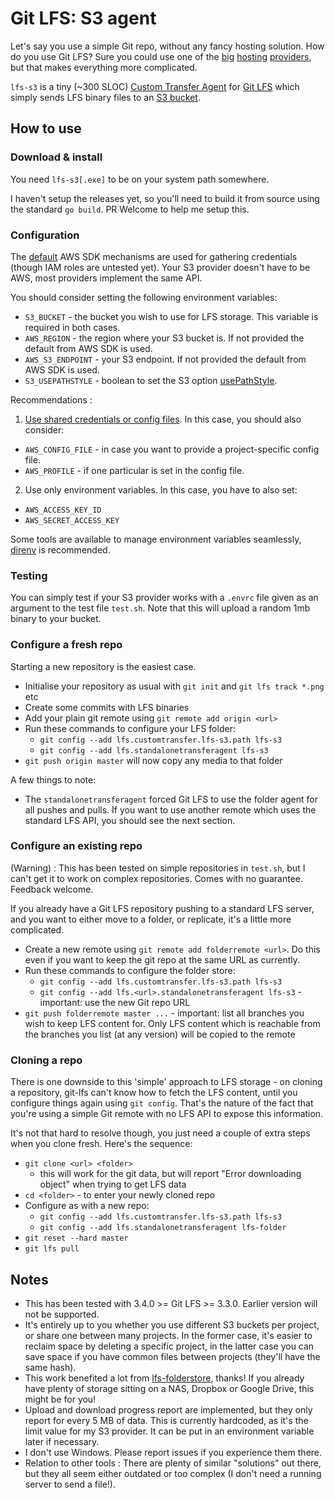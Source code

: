# Git LFS: S3 agent

Let's say you use a simple Git repo, without any fancy hosting
solution. How do you use Git LFS? Sure you could use one of the
[big](https://bitbucket.org) [hosting](https://github.com)
[providers](https://gitlab.com), but that makes everything more
complicated.

`lfs-s3` is a tiny (~300 SLOC) [Custom Transfer
Agent](https://github.com/git-lfs/git-lfs/blob/master/docs/custom-transfers.md)
for [Git LFS](https://git-lfs.github.com/) which simply sends LFS
binary files to an [S3
bucket](https://docs.aws.amazon.com/AmazonS3/latest/userguide/Welcome.html).

## How to use

### Download &amp; install

You need `lfs-s3[.exe]` to be on your system path somewhere.

I haven't setup the releases yet, so you'll need to build it from
source using the standard `go build`. PR Welcome to help me setup
this.

### Configuration

The
[default](https://aws.github.io/aws-sdk-go-v2/docs/configuring-sdk/#specifying-credentials)
AWS SDK mechanisms are used for gathering credentials (though IAM
roles are untested yet). Your S3 provider doesn't have to be AWS, most
providers implement the same API.

You should consider setting the following environment variables:
* `S3_BUCKET` - the bucket you wish to use for LFS storage. This
  variable is required in both cases.
* `AWS_REGION` - the region where your S3 bucket is.  If not provided
  the default from AWS SDK is used.
* `AWS_S3_ENDPOINT` - your S3 endpoint.  If not provided the default
  from AWS SDK is used.
* `S3_USEPATHSTYLE` - boolean to set the S3 option [usePathStyle](https://docs.aws.amazon.com/AmazonS3/latest/userguide/dual-stack-endpoints.html#dual-stack-endpoints-description).

Recommendations :
1) [Use shared credentials or config files](https://docs.aws.amazon.com/sdkref/latest/guide/file-format.html). In this case, you should also consider:
* `AWS_CONFIG_FILE` - in case you want to provide a project-specific config file.
* `AWS_PROFILE` - if one particular is set in the config file.

2) Use only environment variables. In this case, you have to also set:
* `AWS_ACCESS_KEY_ID`
* `AWS_SECRET_ACCESS_KEY`

Some tools are available to manage environment variables seamlessly,
[direnv](https://github.com/direnv/direnv) is recommended.

### Testing

You can simply test if your S3 provider works with a `.envrc` file
given as an argument to the test file `test.sh`. Note that this will
upload a random 1mb binary to your bucket.

### Configure a fresh repo

Starting a new repository is the easiest case.

* Initialise your repository as usual with `git init` and `git lfs track *.png` etc
* Create some commits with LFS binaries
* Add your plain git remote using `git remote add origin <url>`
* Run these commands to configure your LFS folder:
  * `git config --add lfs.customtransfer.lfs-s3.path lfs-s3`
  * `git config --add lfs.standalonetransferagent lfs-s3`
* `git push origin master` will now copy any media to that folder

A few things to note:

* The `standalonetransferagent` forced Git LFS to use the folder agent for all
  pushes and pulls. If you want to use another remote which uses the standard
  LFS API, you should see the next section.

### Configure an existing repo

(Warning) : This has been tested on simple repositories in `test.sh`,
but I can't get it to work on complex repositories. Comes with no
guarantee. Feedback welcome.

If you already have a Git LFS repository pushing to a standard LFS server, and
you want to either move to a folder, or replicate, it's a little more complicated.

* Create a new remote using `git remote add folderremote <url>`. Do this even if you want to keep the git repo at the same URL as currently.
* Run these commands to configure the folder store:
  * `git config --add lfs.customtransfer.lfs-s3.path lfs-s3`
  * `git config --add lfs.<url>.standalonetransferagent lfs-s3` - important: use the new Git repo URL
* `git push folderremote master ...` - important: list all branches you wish to keep LFS content for. Only LFS content which is reachable from the branches you list (at any version) will be copied to the remote

### Cloning a repo

There is one downside to this 'simple' approach to LFS storage - on cloning a
repository, git-lfs can't know how to fetch the LFS content, until you configure
things again using `git config`. That's the nature of the fact that you're using
a simple Git remote with no LFS API to expose this information.

It's not that hard to resolve though, you just need a couple of extra steps
when you clone fresh. Here's the sequence:

* `git clone <url> <folder>`
    * this will work for the git data, but will report "Error downloading object" when trying to get LFS data
* `cd <folder>` - to enter your newly cloned repo
* Configure as with a new repo:
  * `git config --add lfs.customtransfer.lfs-s3.path lfs-s3`
  * `git config --add lfs.standalonetransferagent lfs-folder`
* `git reset --hard master`
* `git lfs pull`

## Notes

* This has been tested with 3.4.0 >= Git LFS >= 3.3.0. Earlier version
  will not be supported.
* It's entirely up to you whether you use different S3 buckets per project, or
  share one between many projects. In the former case, it's easier to reclaim
  space by deleting a specific project, in the latter case you can save space if
  you have common files between projects (they'll have the same hash).
* This work benefited a lot from
  [lfs-folderstore](https://github.com/sinbad/lfs-folderstore),
  thanks! If you already have plenty of storage sitting on a NAS,
  Dropbox or Google Drive, this might be for you!
* Upload and download progress report are implemented, but they only
  report for every 5 MB of data. This is currently hardcoded, as it's
  the limit value for my S3 provider. It can be put in an environment
  variable later if necessary.
* I don't use Windows. Please report issues if you experience them there.
* Relation to other tools : There are plenty of similar "solutions"
  out there, but they all seem either outdated or too complex (I don't
  need a running server to send a file!).
